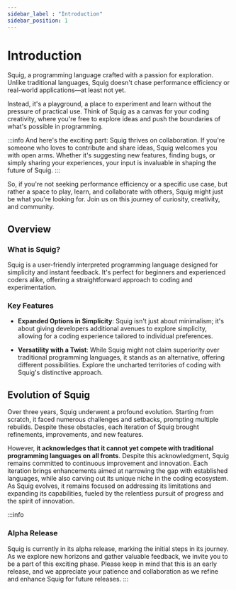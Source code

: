 ```yaml
---
sidebar_label : "Introduction"
sidebar_position: 1
---
```

# Introduction

Squig, a programming language crafted with a passion for exploration. Unlike traditional languages, Squig doesn't chase performance efficiency or real-world applications—at least not yet.

Instead, it's a playground, a place to experiment and learn without the pressure of practical use. Think of Squig as a canvas for your coding creativity, where you're free to explore ideas and push the boundaries of what's possible in programming.

:::info
And here's the exciting part: Squig thrives on collaboration. If you're someone who loves to contribute and share ideas, Squig welcomes you with open arms. Whether it's suggesting new features, finding bugs, or simply sharing your experiences, your input is invaluable in shaping the future of Squig.
:::

So, if you're not seeking performance efficiency or a specific use case, but rather a space to play, learn, and collaborate with others, Squig might just be what you're looking for. Join us on this journey of curiosity, creativity, and community.



## Overview

### What is Squig?

Squig is a user-friendly interpreted programming language designed for simplicity and instant feedback. It's perfect for beginners and experienced coders alike, offering a straightforward approach to coding and experimentation.

### Key Features

- **Expanded Options in Simplicity**: Squig isn't just about minimalism; it's about giving developers additional avenues to explore simplicity, allowing for a coding experience tailored to individual preferences.

- **Versatility with a Twist**: While Squig might not claim superiority over traditional programming languages, it stands as an alternative, offering different possibilities. Explore the uncharted territories of coding with Squig's distinctive approach.

## Evolution of Squig

<!-- The Squig journey has been an intense three-year endeavor, marked by relentless dedication and three complete rebuilds. Squig recognizes its place in the coding ecosystem, providing developers with additional choices in their coding journey. Stay tuned as Squig continues to evolve and present new perspectives in the coding arena. -->


Over three years, Squig underwent a profound evolution. Starting from scratch, it faced numerous challenges and setbacks, prompting multiple rebuilds. Despite these obstacles, each iteration of Squig brought refinements, improvements, and new features.  
<!-- Squig transformed from a fledgling idea into a robust programming language. Today, it stands as a testament to the relentless pursuit of innovation and the power of iteration in software development. -->


<!-- Throughout its evolution, Squig has made significant strides in functionality, usability, and performance.  -->
However, **it acknowledges that it cannot yet compete with traditional programming languages on all fronts**. Despite this acknowledgment, Squig remains committed to continuous improvement and innovation. Each iteration brings enhancements aimed at narrowing the gap with established languages, while also carving out its unique niche in the coding ecosystem. As Squig evolves, it remains focused on addressing its limitations and expanding its capabilities, fueled by the relentless pursuit of progress and the spirit of innovation.


:::info
### Alpha Release
Squig is currently in its alpha release, marking the initial steps in its journey. As we explore new horizons and gather valuable feedback, we invite you to be a part of this exciting phase. Please keep in mind that this is an early release, and we appreciate your patience and collaboration as we refine and enhance Squig for future releases.
:::

<!-- **Update: Continuous Improvement**

Hey everyone!

I want to take a moment to let you know that I'm hard at work improving Squig every day. Your feedback and support are incredibly valuable as I strive to make Squig even better. Rest assured, I'll keep pushing forward to enhance its capabilities and usability.

Remember, Squig appreciates your contribution! -->


